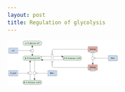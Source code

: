 ```yaml
---
layout: post
title: Regulation of glycolysis
---
```

<a href="/_posts/2017-10-23-glycolysis/"><img id="logo" src="/images/figure01v03.png" style="width:50%;"/></a>
